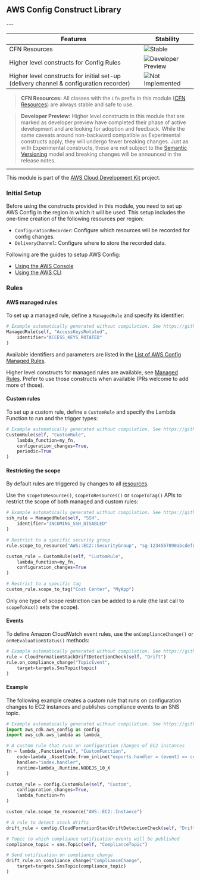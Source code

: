 ## AWS Config Construct Library

<!--BEGIN STABILITY BANNER-->---


| Features | Stability |
| --- | --- |
| CFN Resources | ![Stable](https://img.shields.io/badge/stable-success.svg?style=for-the-badge) |
| Higher level constructs for Config Rules | ![Developer Preview](https://img.shields.io/badge/developer--preview-informational.svg?style=for-the-badge) |
| Higher level constructs for initial set-up (delivery channel & configuration recorder) | ![Not Implemented](https://img.shields.io/badge/not--implemented-black.svg?style=for-the-badge) |

> **CFN Resources:** All classes with the `Cfn` prefix in this module ([CFN Resources](https://docs.aws.amazon.com/cdk/latest/guide/constructs.html#constructs_lib)) are always stable and safe to use.

> **Developer Preview:** Higher level constructs in this module that are marked as developer preview have completed their phase of active development and are looking for adoption and feedback. While the same caveats around non-backward compatible as Experimental constructs apply, they will undergo fewer breaking changes. Just as with Experimental constructs, these are not subject to the [Semantic Versioning](https://semver.org/) model and breaking changes will be announced in the release notes.

---
<!--END STABILITY BANNER-->

This module is part of the [AWS Cloud Development Kit](https://github.com/aws/aws-cdk) project.

### Initial Setup

Before using the constructs provided in this module, you need to set up AWS Config
in the region in which it will be used. This setup includes the one-time creation of the
following resources per region:

* `ConfigurationRecorder`: Configure which resources will be recorded for config changes.
* `DeliveryChannel`: Configure where to store the recorded data.

Following are the guides to setup AWS Config:

* [Using the AWS Console](https://docs.aws.amazon.com/config/latest/developerguide/gs-console.html)
* [Using the AWS CLI](https://docs.aws.amazon.com/config/latest/developerguide/gs-cli.html)

### Rules

#### AWS managed rules

To set up a managed rule, define a `ManagedRule` and specify its identifier:

```python
# Example automatically generated without compilation. See https://github.com/aws/jsii/issues/826
ManagedRule(self, "AccessKeysRotated",
    identifier="ACCESS_KEYS_ROTATED"
)
```

Available identifiers and parameters are listed in the [List of AWS Config Managed Rules](https://docs.aws.amazon.com/config/latest/developerguide/managed-rules-by-aws-config.html).

Higher level constructs for managed rules are available, see [Managed Rules](https://github.com/aws/aws-cdk/blob/master/packages/%40aws-cdk/aws-config/lib/managed-rules.ts). Prefer to use those constructs when available (PRs welcome to add more of those).

#### Custom rules

To set up a custom rule, define a `CustomRule` and specify the Lambda Function to run and the trigger types:

```python
# Example automatically generated without compilation. See https://github.com/aws/jsii/issues/826
CustomRule(self, "CustomRule",
    lambda_function=my_fn,
    configuration_changes=True,
    periodic=True
)
```

#### Restricting the scope

By default rules are triggered by changes to all [resources](https://docs.aws.amazon.com/config/latest/developerguide/resource-config-reference.html#supported-resources).

Use the `scopeToResource()`, `scopeToResources()` or `scopeToTag()` APIs to restrict
the scope of both managed and custom rules:

```python
# Example automatically generated without compilation. See https://github.com/aws/jsii/issues/826
ssh_rule = ManagedRule(self, "SSH",
    identifier="INCOMING_SSH_DISABLED"
)

# Restrict to a specific security group
rule.scope_to_resource("AWS::EC2::SecurityGroup", "sg-1234567890abcdefgh")

custom_rule = CustomRule(self, "CustomRule",
    lambda_function=my_fn,
    configuration_changes=True
)

# Restrict to a specific tag
custom_rule.scope_to_tag("Cost Center", "MyApp")
```

Only one type of scope restriction can be added to a rule (the last call to `scopeToXxx()` sets the scope).

#### Events

To define Amazon CloudWatch event rules, use the `onComplianceChange()` or `onReEvaluationStatus()` methods:

```python
# Example automatically generated without compilation. See https://github.com/aws/jsii/issues/826
rule = CloudFormationStackDriftDetectionCheck(self, "Drift")
rule.on_compliance_change("TopicEvent",
    target=targets.SnsTopic(topic)
)
```

#### Example

The following example creates a custom rule that runs on configuration changes to EC2 instances and publishes
compliance events to an SNS topic.

```python
# Example automatically generated without compilation. See https://github.com/aws/jsii/issues/826
import aws_cdk.aws_config as config
import aws_cdk.aws_lambda as lambda_

# A custom rule that runs on configuration changes of EC2 instances
fn = lambda_.Function(self, "CustomFunction",
    code=lambda_.AssetCode.from_inline("exports.handler = (event) => console.log(event);"),
    handler="index.handler",
    runtime=lambda_.Runtime.NODEJS_10_X
)

custom_rule = config.CustomRule(self, "Custom",
    configuration_changes=True,
    lambda_function=fn
)

custom_rule.scope_to_resource("AWS::EC2::Instance")

# A rule to detect stack drifts
drift_rule = config.CloudFormationStackDriftDetectionCheck(self, "Drift")

# Topic to which compliance notification events will be published
compliance_topic = sns.Topic(self, "ComplianceTopic")

# Send notification on compliance change
drift_rule.on_compliance_change("ComplianceChange",
    target=targets.SnsTopic(compliance_topic)
)
```
